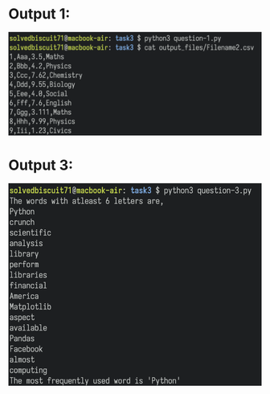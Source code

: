 # Output 1:

![output of question-1.py](images/output-1.png)

# Output 3:

![output of question-3.py](images/output-3.png)
